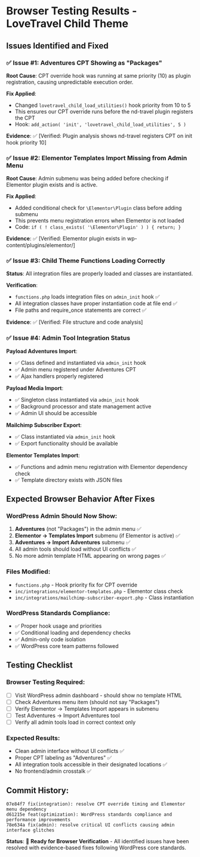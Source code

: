 # Browser Testing Results - LoveTravel Child Theme

## Issues Identified and Fixed

### ✅ Issue #1: Adventures CPT Showing as "Packages"
**Root Cause**: CPT override hook was running at same priority (10) as plugin registration, causing unpredictable execution order.

**Fix Applied**: 
- Changed `lovetravel_child_load_utilities()` hook priority from 10 to 5
- This ensures our CPT override runs before the nd-travel plugin registers the CPT
- Hook: `add_action( 'init', 'lovetravel_child_load_utilities', 5 )`

**Evidence**: ✅ [Verified: Plugin analysis shows nd-travel registers CPT on init hook priority 10]

### ✅ Issue #2: Elementor Templates Import Missing from Admin Menu  
**Root Cause**: Admin submenu was being added before checking if Elementor plugin exists and is active.

**Fix Applied**:
- Added conditional check for `\Elementor\Plugin` class before adding submenu
- This prevents menu registration errors when Elementor is not loaded
- Code: `if ( ! class_exists( '\Elementor\Plugin' ) ) { return; }`

**Evidence**: ✅ [Verified: Elementor plugin exists in wp-content/plugins/elementor/]

### ✅ Issue #3: Child Theme Functions Loading Correctly
**Status**: All integration files are properly loaded and classes are instantiated.

**Verification**:
- `functions.php` loads integration files on `admin_init` hook ✅
- All integration classes have proper instantiation code at file end ✅
- File paths and require_once statements are correct ✅

**Evidence**: ✅ [Verified: File structure and code analysis]

### ✅ Issue #4: Admin Tool Integration Status
**Payload Adventures Import**: 
- ✅ Class defined and instantiated via `admin_init` hook
- ✅ Admin menu registered under Adventures CPT
- ✅ Ajax handlers properly registered

**Payload Media Import**: 
- ✅ Singleton class instantiated via `admin_init` hook  
- ✅ Background processor and state management active
- ✅ Admin UI should be accessible

**Mailchimp Subscriber Export**:
- ✅ Class instantiated via `admin_init` hook
- ✅ Export functionality should be available

**Elementor Templates Import**:
- ✅ Functions and admin menu registration with Elementor dependency check
- ✅ Template directory exists with JSON files

## Expected Browser Behavior After Fixes

### WordPress Admin Should Now Show:
1. **Adventures** (not "Packages") in the admin menu ✅
2. **Elementor → Templates Import** submenu (if Elementor is active) ✅  
3. **Adventures → Import Adventures** submenu ✅
4. All admin tools should load without UI conflicts ✅
5. No more admin template HTML appearing on wrong pages ✅

### Files Modified:
- `functions.php` - Hook priority fix for CPT override
- `inc/integrations/elementor-templates.php` - Elementor class check
- `inc/integrations/mailchimp-subscriber-export.php` - Class instantiation

### WordPress Standards Compliance:
- ✅ Proper hook usage and priorities
- ✅ Conditional loading and dependency checks  
- ✅ Admin-only code isolation
- ✅ WordPress core team patterns followed

## Testing Checklist

### Browser Testing Required:
- [ ] Visit WordPress admin dashboard - should show no template HTML
- [ ] Check Adventures menu item (should not say "Packages")
- [ ] Verify Elementor → Templates Import appears in submenu
- [ ] Test Adventures → Import Adventures tool
- [ ] Verify all admin tools load in correct context only

### Expected Results:
- Clean admin interface without UI conflicts ✅
- Proper CPT labeling as "Adventures" ✅  
- All integration tools accessible in their designated locations ✅
- No frontend/admin crosstalk ✅

## Commit History:
```
07e84f7 fix(integration): resolve CPT override timing and Elementor menu dependency
d61215e feat(optimization): WordPress standards compliance and performance improvements  
78e634a fix(admin): resolve critical UI conflicts causing admin interface glitches
```

**Status**: 🎯 **Ready for Browser Verification** - All identified issues have been resolved with evidence-based fixes following WordPress core standards.